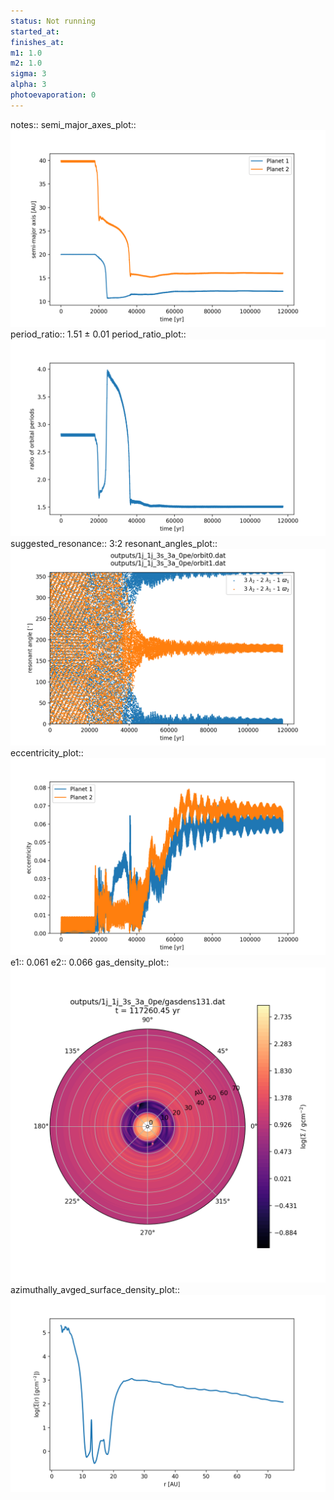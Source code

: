 ```yaml
---
status: Not running
started_at:
finishes_at:
m1: 1.0
m2: 1.0
sigma: 3
alpha: 3
photoevaporation: 0
---
```


notes::
semi_major_axes_plot:: ![semi_major_axes_1j_1j_3s_3a_0pe.png](plots/semi_major_axes/semi_major_axes_1j_1j_3s_3a_0pe.png)
period_ratio:: 1.51 ± 0.01
period_ratio_plot:: ![period_ratio_1j_1j_3s_3a_0pe.png](plots/period_ratio/period_ratio_1j_1j_3s_3a_0pe.png)
suggested_resonance:: 3:2
resonant_angles_plot:: ![resonant_angles_1j_1j_3s_3a_0pe.png](plots/resonant_angles/resonant_angles_1j_1j_3s_3a_0pe.png)
eccentricity_plot:: ![eccentricity_1j_1j_3s_3a_0pe.png](plots/eccentricity/eccentricity_1j_1j_3s_3a_0pe.png)
e1:: 0.061
e2:: 0.066
gas_density_plot:: ![gas_density_1j_1j_3s_3a_0pe.png](plots/gas_density/gas_density_1j_1j_3s_3a_0pe.png)
azimuthally_avged_surface_density_plot:: ![azimuthally_avged_surface_density_1j_1j_3s_3a_0pe.png](plots/azimuthally_avged_surface_density/azimuthally_avged_surface_density_1j_1j_3s_3a_0pe.png)
